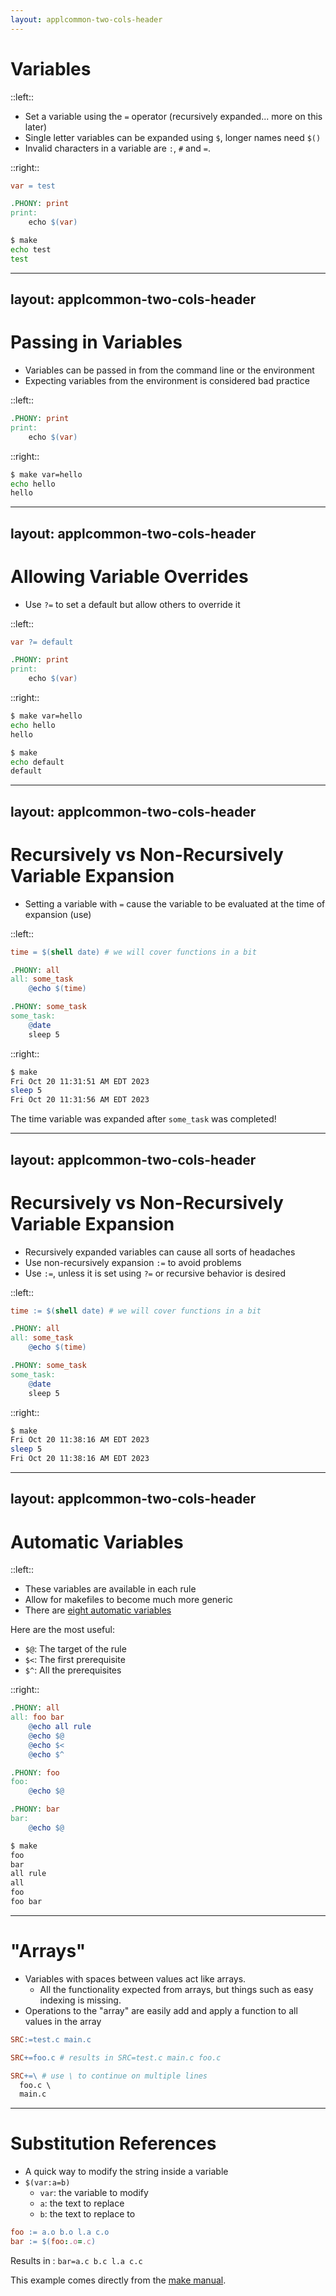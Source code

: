 ```yaml
---
layout: applcommon-two-cols-header
---
```


# Variables

::left::

- Set a variable using the `=` operator (recursively expanded... more on this later)
- Single letter variables can be expanded using `$`, longer names need `$()`
- Invalid characters in a variable are `:`, `#` and `=`.

::right::
```makefile
var = test

.PHONY: print
print:
	echo $(var)
```

```bash
$ make
echo test
test
```

---
layout: applcommon-two-cols-header
---

# Passing in Variables

- Variables can be passed in from the command line or the environment
- Expecting variables from the environment is considered bad practice

::left::
```makefile
.PHONY: print
print:
	echo $(var)
```

::right::
```bash
$ make var=hello
echo hello
hello
```

---
layout: applcommon-two-cols-header
---

# Allowing Variable Overrides

- Use `?=` to set a default but allow others to override it


::left::
```makefile
var ?= default

.PHONY: print
print:
	echo $(var)
```

::right::

```bash
$ make var=hello
echo hello
hello
```

```bash
$ make
echo default
default
```

---
layout: applcommon-two-cols-header
---

# Recursively vs Non-Recursively Variable Expansion

- Setting a variable with `=` cause the variable to be evaluated at the time of expansion (use)

::left::
```makefile
time = $(shell date) # we will cover functions in a bit

.PHONY: all
all: some_task
	@echo $(time)

.PHONY: some_task
some_task:
	@date
	sleep 5
```

::right::
```bash
$ make
Fri Oct 20 11:31:51 AM EDT 2023
sleep 5
Fri Oct 20 11:31:56 AM EDT 2023
```

The time variable was expanded after `some_task` was completed!

<!--
Yes I know we haven't covered functions yet
-->

---
layout: applcommon-two-cols-header
---

# Recursively vs Non-Recursively Variable Expansion

- Recursively expanded variables can cause all sorts of headaches
- Use non-recursively expansion `:=` to avoid problems
- Use `:=`, unless it is set using `?=` or recursive behavior is desired


::left::
```makefile
time := $(shell date) # we will cover functions in a bit

.PHONY: all
all: some_task
	@echo $(time)

.PHONY: some_task
some_task:
	@date
	sleep 5
```

::right::
```bash
$ make
Fri Oct 20 11:38:16 AM EDT 2023
sleep 5
Fri Oct 20 11:38:16 AM EDT 2023
```

---
layout: applcommon-two-cols-header
---

# Automatic Variables

::left::

- These variables are available in each rule
- Allow for makefiles to become much more generic
- There are [eight automatic variables](https://www.gnu.org/software/make/manual/html_node/Automatic-Variables.html)

Here are the most useful:
- `$@`: The target of the rule
- `$<`: The first prerequisite
- `$^`: All the prerequisites

::right::
```makefile
.PHONY: all
all: foo bar
	@echo all rule
	@echo $@
	@echo $<
	@echo $^

.PHONY: foo
foo:
	@echo $@

.PHONY: bar
bar:
	@echo $@
```

```bash
$ make
foo
bar
all rule
all
foo
foo bar
```

<!--
https://www.gnu.org/software/make/manual/html_node/Automatic-Variables.html
-->

---

# "Arrays"

- Variables with spaces between values act like arrays.
  - All the functionality expected from arrays, but things such as easy indexing is missing.
- Operations to the "array" are easily add and apply a function to all values in the array

```makefile
SRC:=test.c main.c

SRC+=foo.c # results in SRC=test.c main.c foo.c
```

```makefile
SRC+=\ # use \ to continue on multiple lines
  foo.c \
  main.c
```

<!--
Will have a slide showing this in functions
-->

---

# Substitution References

- A quick way to modify the string inside a variable
- `$(var:a=b)`
  - `var`: the variable to modify
  - `a`: the text to replace
  - `b`: the text to replace to

```makefile
foo := a.o b.o l.a c.o
bar := $(foo:.o=.c)
```

Results in : `bar=a.c b.c l.a c.c`

This example comes directly from the [make manual](https://www.gnu.org/software/make/manual/html_node/Substitution-Refs.html).
